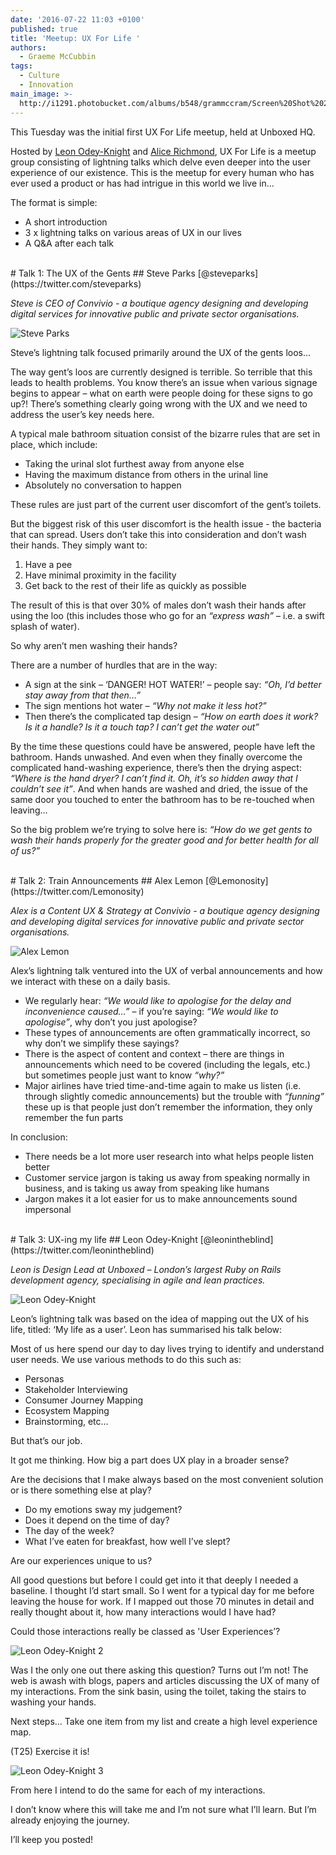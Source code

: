 ```yaml
---
date: '2016-07-22 11:03 +0100'
published: true
title: 'Meetup: UX For Life '
authors:
  - Graeme McCubbin
tags:
  - Culture
  - Innovation
main_image: >-
  http://i1291.photobucket.com/albums/b548/grammccram/Screen%20Shot%202016-07-22%20at%2011.20.12_zps8a37pkl5.png
---
```

This Tuesday was the initial first UX For Life meetup, held at Unboxed HQ.<br/>
 
Hosted by [Leon Odey-Knight](https://twitter.com/leonintheblind) and [Alice Richmond](https://twitter.com/aliceyerichmond), UX For Life is a meetup group consisting of lightning talks which delve even deeper into the user experience of our existence. This is the meetup for every human who has ever used a product or has had intrigue in this world we live in…<br/>

The format is simple:<br/>

- A short introduction
- 3 x lightning talks on various areas of UX in our lives
- A Q&A after each talk

<br/>
# Talk 1: The UX of the Gents
## Steve Parks
[@steveparks](https://twitter.com/steveparks)<br/>

<i>Steve is CEO of Convivio - a boutique agency designing and developing digital services for innovative public and private sector organisations.</i>

![Steve Parks](http://i1291.photobucket.com/albums/b548/grammccram/Screen%20Shot%202016-07-22%20at%2011.13.55_zpsiatvnzue.png)

Steve’s lightning talk focused primarily around the UX of the gents loos…<br/>
 
The way gent’s loos are currently designed is terrible. So terrible that this leads to health problems. You know there’s an issue when various signage begins to appear – what on earth were people doing for these signs to go up?! There’s something clearly going wrong with the UX and we need to address the user’s key needs here.<br/>
 
A typical male bathroom situation consist of the bizarre rules that are set in place, which include:<br/>
 
- Taking the urinal slot furthest away from anyone else
- Having the maximum distance from others in the urinal line
- Absolutely no conversation to happen

 
These rules are just part of the current user discomfort of the gent’s toilets.<br/>
 
But the biggest risk of this user discomfort is the health issue - the bacteria that can spread. Users don’t take this into consideration and don’t wash their hands. They simply want to:<br/>
 
1. Have a pee
2. Have minimal proximity in the facility
3. Get back to the rest of their life as quickly as possible


The result of this is that over 30% of males don’t wash their hands after using the loo (this includes those who go for an <i>“express wash”</i> – i.e. a swift splash of water).<br/>
 
So why aren’t men washing their hands?<br/>
 
There are a number of hurdles that are in the way:<br/>
 
- A sign at the sink – ‘DANGER! HOT WATER!’ – people say: <i>“Oh, I’d better stay away from that then…”</i>
- The sign mentions hot water – <i>“Why not make it less hot?”</i>
- Then there’s the complicated tap design – <i>“How on earth does it work? Is it a handle? Is it a touch tap? I can’t get the water out”</i>
 
By the time these questions could have be answered, people have left the bathroom. Hands unwashed. And even when they finally overcome the complicated hand-washing experience, there’s then the drying aspect: <i>“Where is the hand dryer? I can’t find it. Oh, it’s so hidden away that I couldn’t see it”</i>. And when hands are washed and dried, the issue of the same door you touched to enter the bathroom has to be re-touched when leaving…<br/>

So the big problem we’re trying to solve here is: <i>“How do we get gents to wash their hands properly for the greater good and for better health for all of us?”</i><br/>

<br/>
# Talk 2: Train Announcements
## Alex Lemon
[@Lemonosity](https://twitter.com/Lemonosity)<br/>
 
<i>Alex is a Content UX & Strategy at Convivio - a boutique agency designing and developing digital services for innovative public and private sector organisations.</i><br/>

![Alex Lemon](http://i1291.photobucket.com/albums/b548/grammccram/Screen%20Shot%202016-07-22%20at%2011.19.51_zpsoxlpabml.png)

Alex’s lightning talk ventured into the UX of verbal announcements and how we interact with these on a daily basis.<br/>
 
- We regularly hear: <i>“We would like to apologise for the delay and inconvenience caused…”</i> – if you’re saying: <i>“We would like to apologise”</i>, why don’t you just apologise?
-  These types of announcements are often grammatically incorrect, so why don’t we simplify these sayings?
- There is the aspect of content and context – there are things in announcements which need to be covered (including the legals, etc.) but sometimes people just want to know <i>“why?”</i>
-  Major airlines have tried time-and-time again to make us listen (i.e. through slightly comedic announcements) but the trouble with <i>“funning”</i> these up is that people just don’t remember the information, they only remember the fun parts

In conclusion:<br/>
 
- There needs be a lot more user research into what helps people listen better
- Customer service jargon is taking us away from speaking normally in business, and is taking us away from speaking like humans
- Jargon makes it a lot easier for us to make announcements sound impersonal

<br/> 
# Talk 3: UX-ing my life
## Leon Odey-Knight
[@leonintheblind](https://twitter.com/leonintheblind)<br/>
 
<i>Leon is Design Lead at Unboxed – London’s largest Ruby on Rails development agency, specialising in agile and lean practices.</i><br/>

![Leon Odey-Knight](http://i1291.photobucket.com/albums/b548/grammccram/Screen%20Shot%202016-07-22%20at%2011.20.12_zps8a37pkl5.png)

Leon’s lightning talk was based on the idea of mapping out the UX of his life, titled: ‘My life as a user’. Leon has summarised his talk below:<br/>

Most of us here spend our day to day lives trying to identify and understand 
user needs. We use various methods to do this such as:<br/>

- Personas
- Stakeholder Interviewing
- Consumer Journey Mapping
- Ecosystem Mapping
- Brainstorming, etc…

But that’s our job.<br/>

It got me thinking. How big a part does UX play in a broader sense?<br/>

Are the decisions that I make always based on the most convenient solution or is there something else at play?<br/>

- Do my emotions sway my judgement?
- Does it depend on the time of day?
- The day of the week?
- What I’ve eaten for breakfast, how well I’ve slept?

Are our experiences unique to us?<br/>

All good questions but before I could get into it that deeply I needed a baseline. 
I thought I’d start small. So I went for a typical day for me before leaving the house for work. If I mapped out those 70 minutes in detail and really thought about it, how many interactions would I have had?<br/>

Could those interactions really be classed as 'User Experiences’?<br/>

![Leon Odey-Knight 2](http://i1291.photobucket.com/albums/b548/grammccram/Screen%20Shot%202016-07-22%20at%2011.27.13_zpspe7tduvv.png)

Was I the only one out there asking this question? Turns out I’m not! The web is awash with blogs, papers and articles discussing the UX of many of my interactions. From the sink basin, using the toilet, taking the stairs to washing your hands.<br/>

Next steps... Take one item from my list and create a high level experience map.<br/> 

(T25) Exercise it is!<br/>

![Leon Odey-Knight 3](http://i1291.photobucket.com/albums/b548/grammccram/Screen%20Shot%202016-07-22%20at%2011.30.23_zpsy0g4jwrz.png)

From here I intend to do the same for each of my interactions.<br/>

I don’t know where this will take me and I’m not sure what I’ll learn. But I’m already enjoying the journey.<br/>

I’ll keep you posted!<br/>
